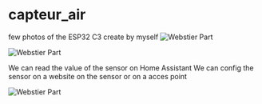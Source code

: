 # capteur_air

few photos of the ESP32 C3 create by myself
![Webstier Part](https://github.com/Alexous1/capteur_air/blob/main/img/PCB1.jpg)

![Webstier Part](https://github.com/Alexous1/capteur_air/blob/main/img/PCB.jpg)

We can read the value of the sensor on Home Assistant
We can config the sensor on a website on the sensor or on a acces point

![Webstier Part](https://github.com/Alexous1/capteur_air/blob/main/img/config.png)
